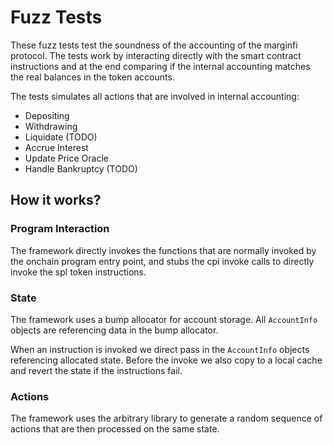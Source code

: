 # Fuzz Tests

These fuzz tests test the soundness of the accounting of the marginfi protocol.
The tests work by interacting directly with the smart contract instructions and at the end comparing if the internal accounting matches the real balances in the token accounts.

The tests simulates all actions that are involved in internal accounting:

- Depositing
- Withdrawing
- Liquidate (TODO)
- Accrue Interest
- Update Price Oracle
- Handle Bankruptcy (TODO)

## How it works?

### Program Interaction

The framework directly invokes the functions that are normally invoked by the onchain program entry point, and stubs the cpi invoke calls to directly invoke the spl token instructions.

### State

The framework uses a bump allocator for account storage. All `AccountInfo` objects are referencing data in the bump allocator.

When an instruction is invoked we direct pass in the `AccountInfo` objects referencing allocated state.
Before the invoke we also copy to a local cache and revert the state if the instructions fail.

### Actions

The framework uses the arbitrary library to generate a random sequence of actions that are then processed on the same state.
